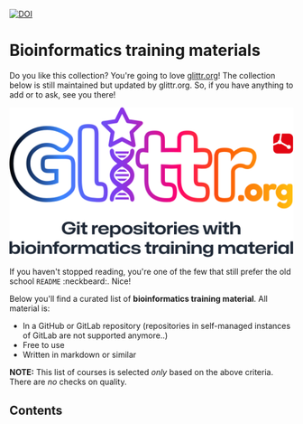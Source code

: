 [![DOI](https://zenodo.org/badge/437832906.svg)](https://zenodo.org/badge/latestdoi/437832906)

# Bioinformatics training materials

Do you like this collection? You're going to love [glittr.org](https://glittr.org)! The collection below is still maintained but updated by glittr.org. So, if you have anything to add or to ask, see you there!

[![](assets/logo-with-domain-tagline.svg)](https://glittr.org)

If you haven't stopped reading, you're one of the few that still prefer the old school `README` :neckbeard:. Nice!

Below you'll find a curated list of **bioinformatics training material**. All material is:

- In a GitHub or GitLab repository (repositories in self-managed instances of GitLab are not supported anymore..)
- Free to use
- Written in markdown or similar

**NOTE:** This list of courses is selected *only* based on the above criteria. There are *no* checks on quality.

## Contents

